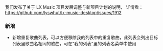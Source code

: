 我们发布了关于 LX Music 项目发展调整与新项目计划的说明，
详情看： https://github.com/lyswhut/lx-music-desktop/issues/1912

### 新增

- 新增重复歌曲列表，可以方便移除我的列表中的重复歌曲，此列表会列出目标列表里歌曲名相同的歌曲，可在“我的列表”里的列表名菜单中使用
